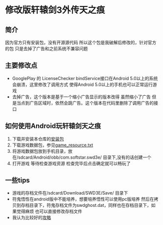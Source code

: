 # 修改版轩辕剑3外传天之痕
## 简介
因为官方只有安装包，没有开源源代码 所以这个包是我破解后修改的，针对官方的包 只是去掉了广告和之前系统不兼容问题   



## 主要修改点

- GooglePlay 的 LicenseChecker bindService接口在Android 5.0以上的系统会崩溃，这里修改了调用方式 使得Android 5.0以上的手机也可以正常运行游戏
- 去掉广告，这个版本是基于一个缩小广告显示的版本改得 虽然缩小了广告 但是当点到广告区域时，依然会跳广告。这个版本在代码里删除了调用广告的接口


## 如何使用Android玩轩辕剑天之痕
1. 下载并安装本仓库的[安装包](./310_Big5_Newdata.apk)
2. 下载游戏数据包，参见[game_resource.txt](./game_resource.txt)
3. 将游戏数据包放到手机目录，放在/sdcard/Android/obb/com.softstar.swd3e/ 目录下,没有的话创建一个
4. 打开游戏 等待检查游戏资源 检查完毕后点击确定就可以畅玩了

## 一些tips
- 游戏的存档文件在/sdcard/Download/SWD3E/Save/ 目录下
- 符鬼悟性在android版中不能培养，想要培养悟性可以使用pc版培养 然后在拷贝到存档目录下，符鬼存档文件为swdghost.dat，同样也在存档目录下，如果觉得麻烦 也可以直接修改存档文件
- 我认为比较好的[攻略](http://fanhsu.blog.163.com/blog/static/375791632011018111059509/)

